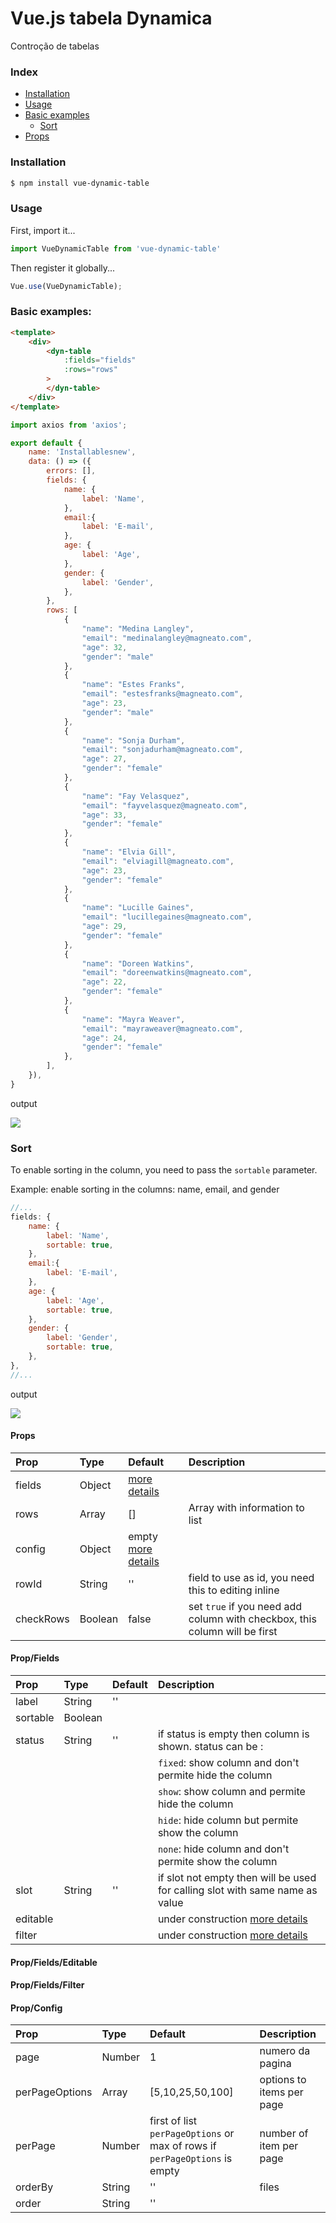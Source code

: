 # Vue.js tabela Dynamica

Controção de tabelas 

### Index
* [Installation](#installation)
* [Usage](#usage)
* [Basic examples](#basic-examples)
    * [Sort](#sort)
* [Props](#props)

### Installation

``` bash
$ npm install vue-dynamic-table
```

### Usage

First, import it...

``` javascript
import VueDynamicTable from 'vue-dynamic-table'
```

Then register it globally...
``` javascript
Vue.use(VueDynamicTable);
```

### Basic examples:
``` html
<template>
    <div>
        <dyn-table 
            :fields="fields"
            :rows="rows"
        >
        </dyn-table>  
    </div>
</template>
```
``` javascript
import axios from 'axios';

export default {
    name: 'Installablesnew',
    data: () => ({
        errors: [],
        fields: {
            name: {
                label: 'Name',
            },
            email:{
                label: 'E-mail',
            },
            age: {
                label: 'Age',
            },
            gender: {
                label: 'Gender',
            },
        },
        rows: [
            {
                "name": "Medina Langley",
                "email": "medinalangley@magneato.com",
                "age": 32,
                "gender": "male"
            },
            {
                "name": "Estes Franks",
                "email": "estesfranks@magneato.com",
                "age": 23,
                "gender": "male"
            },
            {
                "name": "Sonja Durham",
                "email": "sonjadurham@magneato.com",
                "age": 27,
                "gender": "female"
            },
            {
                "name": "Fay Velasquez",
                "email": "fayvelasquez@magneato.com",
                "age": 33,
                "gender": "female"
            },
            {
                "name": "Elvia Gill",
                "email": "elviagill@magneato.com",
                "age": 23,
                "gender": "female"
            },
            {
                "name": "Lucille Gaines",
                "email": "lucillegaines@magneato.com",
                "age": 29,
                "gender": "female"
            },
            {
                "name": "Doreen Watkins",
                "email": "doreenwatkins@magneato.com",
                "age": 22,
                "gender": "female"
            },
            {
                "name": "Mayra Weaver",
                "email": "mayraweaver@magneato.com",
                "age": 24,
                "gender": "female"
            },
        ],
    }),
}
```

output

![](https://raw.githubusercontent.com/mpadinhabrandao/vue-dynamic-table/master/docs/images/img1.png)


### Sort
To enable sorting in the column, you need to pass the `sortable` parameter.

Example: enable sorting in the columns: name, email, and gender

``` javascript
//...
fields: {
    name: {
        label: 'Name',
        sortable: true,  
    },
    email:{
        label: 'E-mail',
    },
    age: {
        label: 'Age',
        sortable: true,  
    },
    gender: {
        label: 'Gender',
        sortable: true,  
    },
},
//...
```
output

![](https://raw.githubusercontent.com/mpadinhabrandao/vue-dynamic-table/master/docs/images/img2.png)

#### Props

| Prop | Type | Default | Description | 
| :--- | :--- | :--- | :--- |
| fields | Object | [more details](#propfields) |  |
| rows | Array | [] | Array with information to list |
| config | Object | empty [more details](#propconfig) |  |
| rowId | String | '' | field to use as id, you need this to editing inline |
| checkRows | Boolean | false | set `true` if you need add column with checkbox, this column will be first |


#### Prop/Fields
| Prop | Type | Default | Description | 
| :--- | :--- | :--- | :--- |
| label | String | '' |  |
| sortable | Boolean |  |  |
| status | String | '' | if status is empty then column is shown. status can be : | 
|  |  |  | `fixed`: show column and don't permite hide the column |
|  |  |  | `show`: show column and permite hide the column |
|  |  |  | `hide`: hide column but permite show the column |
|  |  |  | `none`: hide column and don't permite show the column |
| slot | String | '' |  if slot not empty then will be used for calling slot with same name as value |
| editable |  |  | under construction [more details](#propfieldseditable) |
| filter |  |  | under construction [more details](#propfieldsfilter) |

#### Prop/Fields/Editable
#### Prop/Fields/Filter

#### Prop/Config
| Prop | Type | Default | Description | 
| :--- | :--- | :--- | :--- |
| page | Number | 1 | numero da pagina |
| perPageOptions | Array | [5,10,25,50,100] | options to items per page |
| perPage | Number | first of list `perPageOptions` or max of rows if `perPageOptions` is empty | number of item per page |
| orderBy | String | '' | files |
| order | String | '' |  |
